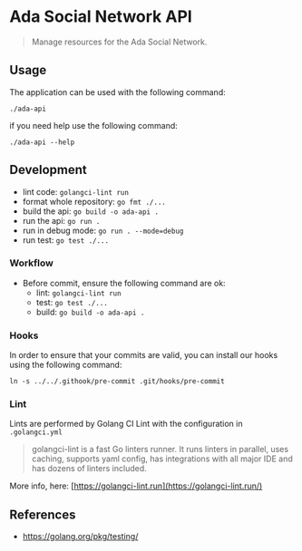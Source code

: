 # Ada Social Network API

> Manage resources for the Ada Social Network.

## Usage

The application can be used with the following command:

```
./ada-api
```

if you need help use the following command:

```
./ada-api --help
```

## Development

- lint code: `golangci-lint run`
- format whole repository: `go fmt ./...`
- build the api: `go build -o ada-api .`
- run the api: `go run .`
- run in debug mode: `go run . --mode=debug`
- run test: `go test ./...`

### Workflow

- Before commit, ensure the following command are ok:
  - lint: `golangci-lint run`
  - test: `go test ./...`
  - build: `go build -o ada-api .`

### Hooks

In order to ensure that your commits are valid, you can install 
our hooks using the following command: 

```shell
ln -s ../../.githook/pre-commit .git/hooks/pre-commit
```


### Lint

Lints are performed by Golang CI Lint with the configuration in `.golangci.yml`

> golangci-lint is a fast Go linters runner. It runs linters in parallel,
> uses caching, supports yaml config, has integrations with all major IDE
> and has dozens of linters included.

More info, here: [https://golangci-lint.run](https://golangci-lint.run/)

## References

- https://golang.org/pkg/testing/